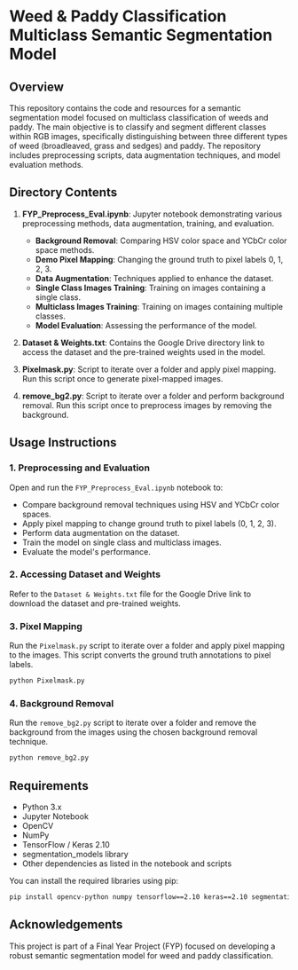 # Weed & Paddy Classification Multiclass Semantic Segmentation Model

## Overview
This repository contains the code and resources for a semantic segmentation model focused on multiclass classification of weeds and paddy. The main objective is to classify and segment different classes within RGB images, specifically distinguishing between three different types of weed (broadleaved, grass and sedges) and paddy. The repository includes preprocessing scripts, data augmentation techniques, and model evaluation methods.

## Directory Contents
1. **FYP_Preprocess_Eval.ipynb**: Jupyter notebook demonstrating various preprocessing methods, data augmentation, training, and evaluation.
   - **Background Removal**: Comparing HSV color space and YCbCr color space methods.
   - **Demo Pixel Mapping**: Changing the ground truth to pixel labels 0, 1, 2, 3.
   - **Data Augmentation**: Techniques applied to enhance the dataset.
   - **Single Class Images Training**: Training on images containing a single class.
   - **Multiclass Images Training**: Training on images containing multiple classes.
   - **Model Evaluation**: Assessing the performance of the model.

2. **Dataset & Weights.txt**: Contains the Google Drive directory link to access the dataset and the pre-trained weights used in the model.

3. **Pixelmask.py**: Script to iterate over a folder and apply pixel mapping. Run this script once to generate pixel-mapped images.

4. **remove_bg2.py**: Script to iterate over a folder and perform background removal. Run this script once to preprocess images by removing the background.

## Usage Instructions

### 1. Preprocessing and Evaluation
Open and run the `FYP_Preprocess_Eval.ipynb` notebook to:
- Compare background removal techniques using HSV and YCbCr color spaces.
- Apply pixel mapping to change ground truth to pixel labels (0, 1, 2, 3).
- Perform data augmentation on the dataset.
- Train the model on single class and multiclass images.
- Evaluate the model's performance.

### 2. Accessing Dataset and Weights
Refer to the `Dataset & Weights.txt` file for the Google Drive link to download the dataset and pre-trained weights.

### 3. Pixel Mapping
Run the `Pixelmask.py` script to iterate over a folder and apply pixel mapping to the images. This script converts the ground truth annotations to pixel labels.

```bash
python Pixelmask.py
```

### 4. Background Removal
Run the `remove_bg2.py` script to iterate over a folder and remove the background from the images using the chosen background removal technique.

```bash
python remove_bg2.py
```

## Requirements
- Python 3.x
- Jupyter Notebook
- OpenCV
- NumPy
- TensorFlow / Keras 2.10
- segmentation_models library
- Other dependencies as listed in the notebook and scripts

You can install the required libraries using pip:

```bash
pip install opencv-python numpy tensorflow==2.10 keras==2.10 segmentation-models
```

## Acknowledgements
This project is part of a Final Year Project (FYP) focused on developing a robust semantic segmentation model for weed and paddy classification.
